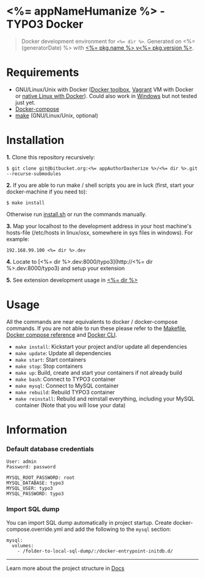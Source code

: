 # <%= appNameHumanize %> - TYPO3 Docker

> Docker development environment for `<%= dir %>`. Generated on <%= (generatorDate) %> with [<%= pkg.name %> v<%= pkg.version %>](<%= (generatorRepository) %>).

# Requirements

* GNU/Linux/Unix with Docker ([Docker toolbox](https://www.docker.com/products/docker-toolbox), [Vagrant](https://www.vagrantup.com/downloads.html) VM with Docker or [native Linux with Docker](http://docs.docker.com/linux/step_one/)). Could also work in [Windows](https://docs.docker.com/docker-for-windows/#/what-to-know-before-you-install) but not tested just yet.
* [Docker-compose](https://github.com/docker/compose)
* [make](https://www.gnu.org/software/make/manual/make.html) (GNU/Linux/Unix, optional)

# Installation 

**1.** Clone this repository recursively:

```
$ git clone git@bitbucket.org:<%= appAuthorDasherize %>/<%= dir %>.git --recurse-submodules
```

**2.** If you are able to run make / shell scripts you are in luck (first, start your docker-machine if you need to): 

```
$ make install
```

Otherwise run [install.sh](install.sh) or run the commands manually.

**3.** Map your localhost to the development address in your host machine's hosts-file (/etc/hosts in linux/osx, somewhere in sys files in windows). For example:

```
192.168.99.100 <%= dir %>.dev
```

**4.** Locate to [<%= dir %>.dev:8000/typo3](http://<%= dir %>.dev:8000/typo3) and setup your extension

**5.** See extension development usage in [<%= dir %>](<%= dir %>) 

# Usage

All the commands are near equivalents to docker / docker-compose commands. If you are not able to run these please refer to the [Makefile](Makefile), [Docker compose reference](https://docs.docker.com/compose/reference) and [ Docker CLI](https://docs.docker.com/engine/reference/commandline/). 

* `make install`: Kickstart your project and/or update all dependencies
* `make update`: Update all dependencies
* `make start`: Start containers
* `make stop`: Stop containers
* `make up`: Build, create and start your containers if not already build
* `make bash`: Connect to TYPO3 container
* `make mysql`: Connect to MySQL container
* `make rebuild`: Rebuild TYPO3 container
* `make reinstall`: Rebuild and reinstall everything, including your MySQL container (Note that you will lose your data)

# Information

### Default database credentials

```
User: admin
Password: password
```

```
MYSQL_ROOT_PASSWORD: root
MYSQL_DATABASE: typo3
MYSQL_USER: typo3
MYSQL_PASSWORD: typo3
```

### Import SQL dump

You can import SQL dump automatically in project startup. Create docker-compose.override.yml and add the following to the `mysql` section:

```
mysql:
  volumes:
    - /folder-to-local-sql-dump/:/docker-entrypoint-initdb.d/
```

---

Learn more about the project structure in [Docs](https://github.com/joonasy/generator-rebirth/tree/master/docs)
